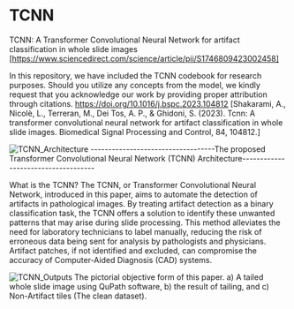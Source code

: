 # TCNN
TCNN: A Transformer Convolutional Neural Network for artifact classification in whole slide images [https://www.sciencedirect.com/science/article/pii/S1746809423002458]

In this repository, we have included the TCNN codebook for research purposes. Should you utilize any concepts from the model, we kindly request that you acknowledge our work by providing proper attribution through citations. https://doi.org/10.1016/j.bspc.2023.104812 [Shakarami, A., Nicolè, L., Terreran, M., Dei Tos, A. P., & Ghidoni, S. (2023). Tcnn: A transformer convolutional neural network for artifact classification in whole slide images. Biomedical Signal Processing and Control, 84, 104812.]

![TCNN_Architecture](https://github.com/AshkanShakarami/TCNN/assets/101816571/918bdd8c-c72d-463d-ad6f-07f1085bfb4b)  -----------------------------------The proposed Transformer Convolutional Neural Network (TCNN) Architecture------------------------------------


What is the TCNN? The TCNN, or Transformer Convolutional Neural Network, introduced in this paper, aims to automate the detection of artifacts in pathological images. By treating artifact detection as a binary classification task, the TCNN offers a solution to identify these unwanted patterns that may arise during slide processing. This method alleviates the need for laboratory technicians to label manually, reducing the risk of erroneous data being sent for analysis by pathologists and physicians. Artifact patches, if not identified and excluded, can compromise the accuracy of Computer-Aided Diagnosis (CAD) systems.


![TCNN_Outputs](https://github.com/AshkanShakarami/TCNN/assets/101816571/859bcb1b-3190-48f7-924a-9c8922f4640b)
The pictorial objective form of this paper. a) A tailed whole slide image using QuPath software, b) the result of tailing, and c) Non-Artifact tiles (The clean dataset).

